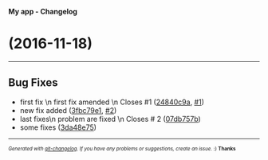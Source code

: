 __My app - Changelog__

#   (2016-11-18)



---

## Bug Fixes

- first fix \n first fix amended \n Closes #1
  ([24840c9a](https://github.com/StanDimitroff/iOS-Development/commit/24840c9a4d0a0ea3107d8883ade0b932224f0378),
   [#1](https://github.com/StanDimitroff/iOS-Development/issues/1))
- new fix added
  ([3fbc79e1](https://github.com/StanDimitroff/iOS-Development/commit/3fbc79e1c916ad39dadf669d0c466064cd7a8756),
   [#2](https://github.com/StanDimitroff/iOS-Development/issues/2))
- last fixes\n problem are fixed \n Closes # 2
  ([07db757b](https://github.com/StanDimitroff/iOS-Development/commit/07db757bdd314bd14f1124ff3aa3b42924545edf))
- some fixes
  ([3da48e75](https://github.com/StanDimitroff/iOS-Development/commit/3da48e7551ade1b833dab35e6f9527112117885c))



---
<sub><sup>*Generated with [git-changelog](https://github.com/rafinskipg/git-changelog). If you have any problems or suggestions, create an issue.* :) **Thanks** </sub></sup>